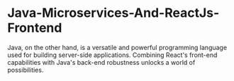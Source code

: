 # Java-Microservices-And-ReactJs-Frontend
Java, on the other hand, is a versatile and powerful programming language used for building server-side applications. Combining React's front-end capabilities with Java's back-end robustness unlocks a world of possibilities.
